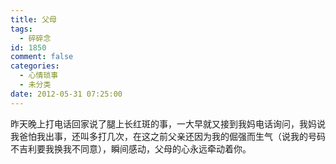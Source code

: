 ```yaml
---
title: 父母
tags:
  - 碎碎念
id: 1850
comment: false
categories:
  - 心情琐事
  - 未分类
date: 2012-05-31 07:25:00
---
```


昨天晚上打电话回家说了腿上长红斑的事，一大早就又接到我妈电话询问，我妈说我爸怕我出事，还叫多打几次，在这之前父亲还因为我的倔强而生气（说我的号码不吉利要我换我不同意），瞬间感动，父母的心永远牵动着你。